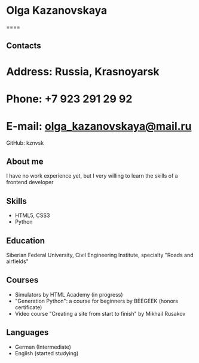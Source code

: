 # Olga Kazanovskaya
====
## Contacts
Address: Russia, Krasnoyarsk
====
Phone: +7 923 291 29 92
====
E-mail: olga_kazanovskaya@mail.ru
====
GitHub: kznvsk

## About me
I have no work experience yet, but I very willing to learn the skills of a frontend developer

## Skills
* HTML5, CSS3
* Python

## Education
Siberian Federal University, Civil Engineering Institute, specialty "Roads and airfields"

## Courses
* Simulators by HTML Academy (in progress)
* "Generation Python": a course for beginners by BEEGEEK (honors certificate)
* Video course "Creating a site from start to finish" by Mikhail Rusakov

## Languages
* German (Intermediate)
* English (started studying)
